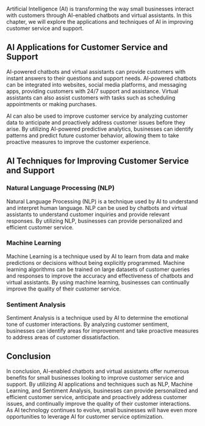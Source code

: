 

Artificial Intelligence (AI) is transforming the way small businesses interact with customers through AI-enabled chatbots and virtual assistants. In this chapter, we will explore the applications and techniques of AI in improving customer service and support.

AI Applications for Customer Service and Support
------------------------------------------------

AI-powered chatbots and virtual assistants can provide customers with instant answers to their questions and support needs. AI-powered chatbots can be integrated into websites, social media platforms, and messaging apps, providing customers with 24/7 support and assistance. Virtual assistants can also assist customers with tasks such as scheduling appointments or making purchases.

AI can also be used to improve customer service by analyzing customer data to anticipate and proactively address customer issues before they arise. By utilizing AI-powered predictive analytics, businesses can identify patterns and predict future customer behavior, allowing them to take proactive measures to improve the customer experience.

AI Techniques for Improving Customer Service and Support
--------------------------------------------------------

### Natural Language Processing (NLP)

Natural Language Processing (NLP) is a technique used by AI to understand and interpret human language. NLP can be used by chatbots and virtual assistants to understand customer inquiries and provide relevant responses. By utilizing NLP, businesses can provide personalized and efficient customer service.

### Machine Learning

Machine Learning is a technique used by AI to learn from data and make predictions or decisions without being explicitly programmed. Machine learning algorithms can be trained on large datasets of customer queries and responses to improve the accuracy and effectiveness of chatbots and virtual assistants. By using machine learning, businesses can continually improve the quality of their customer service.

### Sentiment Analysis

Sentiment Analysis is a technique used by AI to determine the emotional tone of customer interactions. By analyzing customer sentiment, businesses can identify areas for improvement and take proactive measures to address areas of customer dissatisfaction.

Conclusion
----------

In conclusion, AI-enabled chatbots and virtual assistants offer numerous benefits for small businesses looking to improve customer service and support. By utilizing AI applications and techniques such as NLP, Machine Learning, and Sentiment Analysis, businesses can provide personalized and efficient customer service, anticipate and proactively address customer issues, and continually improve the quality of their customer interactions. As AI technology continues to evolve, small businesses will have even more opportunities to leverage AI for customer service optimization.
